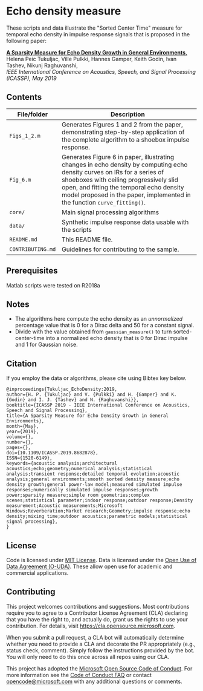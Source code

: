 # Echo density measure
These scripts and data illustrate the "Sorted Center Time" measure for temporal echo density in impulse response signals that is proposed in the following paper: 

[**A Sparsity Measure for Echo Density Growth in General Environments,**](https://www.microsoft.com/en-us/research/uploads/prod/2019/04/A_sparsity_measure_for_echo_density_growth_in_general_environments8.pdf)<br/> Helena Peic Tukuljac, Ville Pulkki, Hannes Gamper, Keith Godin, Ivan Tashev, Nikunj Raghuvanshi,<br/>*IEEE International Conference on Acoustics, Speech, and Signal Processing (ICASSP), May 2019*

## Contents
| File/folder       | Description                         |
|-------------------|-------------------------------------|
| `Figs_1_2.m` | Generates Figures 1 and 2 from the paper, demonstrating step-by-step application of the complete algorithm to a shoebox impulse response. |
| `Fig_6.m` | Generates Figure 6 in paper, illustrating changes in echo density by computing echo density curves on IRs for a series of shoeboxes with ceiling progressively slid open, and fitting the temporal echo density model proposed in the paper, implemented in the function `curve_fitting()`. |
| `core/` | Main signal processing algorithms |
| `data/` | Synthetic impulse response data usable with the scripts |
| `README.md`       | This README file. |
| `CONTRIBUTING.md` | Guidelines for contributing to the sample. |

## Prerequisites

Matlab scripts were tested on R2018a

## Notes
- The algorithms here compute the echo density as an *unnormalized* percentage value that is 0 for a Dirac delta and 50 for a constant signal. 
- Divide with the value obtained from `gaussian_measure()` to turn sorted-center-time into a normalized echo density that is 0 for Dirac impulse and 1 for Gaussian noise.

## Citation
If you employ the data or algorithms, please cite using Bibtex key below.

```
@inproceedings{Tukuljac_EchoDensity:2019,
author={H. P. {Tukuljac} and V. {Pulkki} and H. {Gamper} and K. {Godin} and I. J. {Tashev} and N. {Raghuvanshi}},
booktitle={ICASSP 2019 - IEEE International Conference on Acoustics, Speech and Signal Processing},
title={A Sparsity Measure for Echo Density Growth in General Environments},
month={May},
year={2019},
volume={},
number={},
pages={},
doi={10.1109/ICASSP.2019.8682878},
ISSN={1520-6149},
keywords={acoustic analysis;architectural acoustics;echo;geometry;numerical analysis;statistical analysis;transient response;detailed temporal evolution;acoustic analysis;general environments;smooth sorted density measure;echo density growth;general power-law model;measured simulated impulse responses;numerically simulated impulse responses;growth power;sparsity measure;simple room geometries;complex scenes;statistical parameter;indoor response;outdoor response;Density measurement;Acoustic measurements;Microsoft Windows;Reverberation;Market research;Geometry;impulse response;echo density;mixing time;outdoor acoustics;parametric models;statistical signal processing},
}
```

## License
Code is licensed under [MIT License](./MIT_License).
Data is licensed under the [Open Use of Data Agreement (O-UDA)](https://github.com/microsoft/Open-Use-of-Data-Agreement/blob/master/O-UDA-1.0.md). These allow open use for academic and commercial applications.

## Contributing

This project welcomes contributions and suggestions.  Most contributions require you to agree to a
Contributor License Agreement (CLA) declaring that you have the right to, and actually do, grant us
the rights to use your contribution. For details, visit https://cla.opensource.microsoft.com.

When you submit a pull request, a CLA bot will automatically determine whether you need to provide
a CLA and decorate the PR appropriately (e.g., status check, comment). Simply follow the instructions
provided by the bot. You will only need to do this once across all repos using our CLA.

This project has adopted the [Microsoft Open Source Code of Conduct](https://opensource.microsoft.com/codeofconduct/).
For more information see the [Code of Conduct FAQ](https://opensource.microsoft.com/codeofconduct/faq/) or
contact [opencode@microsoft.com](mailto:opencode@microsoft.com) with any additional questions or comments.
